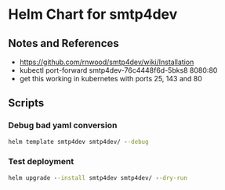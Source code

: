# Helm Chart for smtp4dev

## Notes and References

* https://github.com/rnwood/smtp4dev/wiki/Installation 
* kubectl port-forward smtp4dev-76c4448f6d-5bks8 8080:80
* get this working in kubernetes with ports 25, 143 and 80 

## Scripts

### Debug bad yaml conversion

```cmd
helm template smtp4dev smtp4dev/ --debug
```

### Test deployment

```cmd
helm upgrade --install smtp4dev smtp4dev/ --dry-run
```